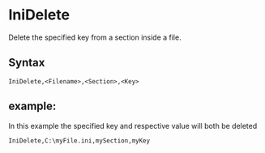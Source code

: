 # IniDelete #

Delete the specified key from a section inside a file.

## Syntax ##
```
IniDelete,<Filename>,<Section>,<Key> 
```

## example: ##
In this example the specified key and respective value will both be deleted
```
IniDelete,C:\myFile.ini,mySection,myKey 
```